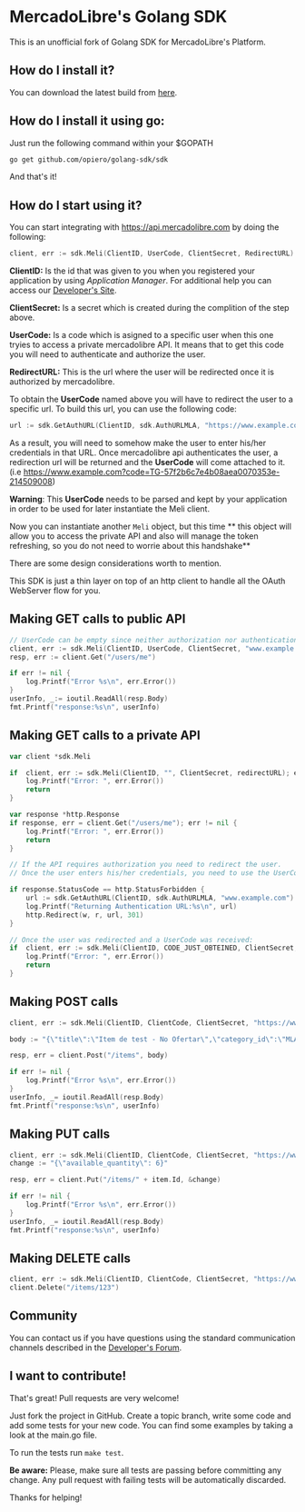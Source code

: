 # MercadoLibre's Golang SDK

This is an unofficial fork of Golang SDK for MercadoLibre's Platform.

## How do I install it?

You can download the latest build from [here](https://github.com/opiero/golang-sdk/archive/master.zip).

## How do I install it using go:

Just run the following command within your $GOPATH

```bash
go get github.com/opiero/golang-sdk/sdk
```

And that's it!

## How do I start using it?

You can start integrating with https://api.mercadolibre.com by doing the following:

```go
client, err := sdk.Meli(ClientID, UserCode, ClientSecret, RedirectURL)
```

**ClientID:** Is the id that was given to you when you registered your application by using _Application Manager_. For additional help you can access our [Developer's Site](http://developers.mercadolibre.com/register-your-application/).

**ClientSecret:** Is a secret which is created during the complition of the step above.

**UserCode:** Is a code which is asigned to a specific user when this one tryies to access a private mercadolibre API. It means that to get this code you will need to authenticate and authorize the user.

**RedirectURL:** This is the url where the user will be redirected once it is authorized by mercadolibre.

To obtain the **UserCode** named above you will have to redirect the user to a specific url. To build this url, you can use the following code:

```go
url := sdk.GetAuthURL(ClientID, sdk.AuthURLMLA, "https://www.example.com")
```

As a result, you will need to somehow make the user to enter his/her credentials in that URL. Once mercadolibre api authenticates the user, a redirection url will be returned and the **UserCode** will come attached to it. (i.e https://www.example.com?code=TG-57f2b6c7e4b08aea0070353e-214509008)

**Warning**: This **UserCode** needs to be parsed and kept by your application in order to be used for later instantiate the Meli client.

Now you can instantiate another `Meli` object, but this time ** this object will allow you to access the private API and also will manage the token refreshing, so you do not need to worrie about this handshake**

There are some design considerations worth to mention.

This SDK is just a thin layer on top of an http client to handle all the OAuth WebServer flow for you.

## Making GET calls to public API

```go
// UserCode can be empty since neither authorization nor authentication is needed.
client, err := sdk.Meli(ClientID, UserCode, ClientSecret, "www.example.com")
resp, err := client.Get("/users/me")

if err != nil {
    log.Printf("Error %s\n", err.Error())
}
userInfo, _:= ioutil.ReadAll(resp.Body)
fmt.Printf("response:%s\n", userInfo)

```

## Making GET calls to a private API

```go
var client *sdk.Meli

if  client, err := sdk.Meli(ClientID, "", ClientSecret, redirectURL); err != nil {
    log.Printf("Error: ", err.Error())
    return
}

var response *http.Response
if response, err = client.Get("/users/me"); err != nil {
    log.Printf("Error: ", err.Error())
    return
}

// If the API requires authorization you need to redirect the user.
// Once the user enters his/her credentials, you need to use the UserCode to instantiate a new client, but this time it will be able to query private APIs.

if response.StatusCode == http.StatusForbidden {
    url := sdk.GetAuthURL(ClientID, sdk.AuthURLMLA, "www.example.com")
    log.Printf("Returning Authentication URL:%s\n", url)
    http.Redirect(w, r, url, 301)
}

// Once the user was redirected and a UserCode was received:
if  client, err := sdk.Meli(ClientID, CODE_JUST_OBTEINED, ClientSecret, redirectURL); err != nil {
    log.Printf("Error: ", err.Error())
    return
}
```

## Making POST calls

```go
client, err := sdk.Meli(ClientID, ClientCode, ClientSecret, "https://www.example.com")

body := "{\"title\":\"Item de test - No Ofertar\",\"category_id\":\"MLA1912\",\"price\":10,\"currency_id\":\"ARS\",\"available_quantity\":1,\"buying_mode\":\"buy_it_now\",\"listing_type_id\":\"bronze\",\"condition\":\"new\",\"description\": \"Item:,  Ray-Ban WAYFARER Gloss Black RB2140 901  Model: RB2140. Size: 50mm. Name: WAYFARER. Color: Gloss Black. Includes Ray-Ban Carrying Case and Cleaning Cloth. New in Box\",\"video_id\": \"YOUTUBE_ID_HERE\",\"warranty\": \"12 months by Ray Ban\",\"pictures\":[{\"source\":\"http://upload.wikimedia.org/wikipedia/commons/f/fd/Ray_Ban_Original_Wayfarer.jpg\"},{\"source\":\"http://en.wikipedia.org/wiki/File:Teashades.gif\"}]}"

resp, err = client.Post("/items", body)

if err != nil {
    log.Printf("Error %s\n", err.Error())
}
userInfo, _= ioutil.ReadAll(resp.Body)
fmt.Printf("response:%s\n", userInfo)

```

## Making PUT calls

```go
client, err := sdk.Meli(ClientID, ClientCode, ClientSecret, "https://www.example.com")
change := "{\"available_quantity\": 6}"

resp, err = client.Put("/items/" + item.Id, &change)

if err != nil {
    log.Printf("Error %s\n", err.Error())
}
userInfo, _= ioutil.ReadAll(resp.Body)
fmt.Printf("response:%s\n", userInfo)
```

## Making DELETE calls

```go
client, err := sdk.Meli(ClientID, ClientCode, ClientSecret, "https://www.example.com")
client.Delete("/items/123")
```

## Community

You can contact us if you have questions using the standard communication channels described in the [Developer's Forum](http://developers-forum.mercadolibre.com/).

## I want to contribute!

That's great! Pull requests are very welcome!

Just fork the project in GitHub. Create a topic branch, write some code and add some tests for your new code.
You can find some examples by taking a look at the main.go file.

To run the tests run `make test`.

**Be aware:** Please, make sure all tests are passing before committing any change. Any pull request with failing tests will be automatically discarded.

Thanks for helping!
